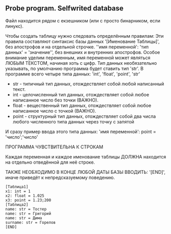 ## Probe program. Selfwrited database

Файл находится рядом с екзешником (или с просто бинарником, если линукс).

Чтобы создать таблицу нужно следовать определённым правилам:
Эти правила составляют синтаксис базы данных
'[Именование Таблицы]', без апострофов и на отдельной строчке.
''имя переменной': 'тип данных' = 'значение'', без внешних и внутренних апострофов.
Особое внимание уделим переменным, имя переменной может являться ЛЮБЫМ ТЕКСТОМ, начиная хоть с цифр.
Тип данных необязательно указывать, по умолчанию программа будет ставить тип 'str'.
В программе всего четыре типа данных: 'int', 'float', 'point', 'str'

- str - типичный тип данных, отождествляет собой любой написанный текст.
- int - целочисленный тип данных, отождествляет собой любое написанное число без точки (ВАЖНО).
- float - вещественный тип данных, отождествляет собой любое написанное число с точкой (ВАЖНО).
- point - структурный тип данных, отождествляет собой два числа любого численного типа данных через точку с запятой

И сразу пример ввода этого типа данных: 'имя переменной': point = 'число';'число'

ПРОГРАММА ЧУВСТВИТЕЛЬНА К СТРОКАМ

Каждая переменная и каждое именование таблицы ДОЛЖНА находится на отдельно отведённой для неё строке.

ТАКЖЕ НЕОБХОДИМО В КОНЦЕ ЛЮБОЙ ДАТЫ БАЗЫ ВВОДИТЬ: '[END]', иначе приведёт к непредсказуемому поведению.

```
[Таблица1]
x1: int = 1
x2: float = 1.025
x3: point = 1.23;200
[Таблица2]
name: str = Тостер
name: str = Григорий
name: str = Дима
surname: str = Горелов
[END]
```

